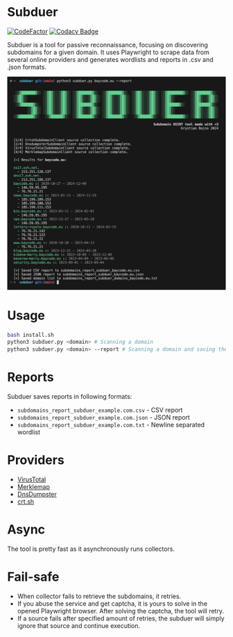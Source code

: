 # Subduer
[![CodeFactor](https://www.codefactor.io/repository/github/krystianbajno/subduer/badge)](https://www.codefactor.io/repository/github/krystianbajno/subduer)
[![Codacy Badge](https://app.codacy.com/project/badge/Grade/717e4bb456934b81874fbf60b7afdb3d)](https://app.codacy.com/gh/krystianbajno/subduer/dashboard?utm_source=gh&utm_medium=referral&utm_content=&utm_campaign=Badge_grade)

Subduer is a tool for passive reconnaissance, focusing on discovering subdomains for a given domain. It uses Playwright to scrape data from several online providers and generates wordlists and reports in .csv and .json formats.

<img src="https://raw.githubusercontent.com/krystianbajno/krystianbajno/main/img/subduer.png"/>

# Usage

```bash
bash install.sh
python3 subduer.py <domain> # Scanning a domain
python3 subduer.py <domain> --report # Scanning a domain and saving the reports
```

# Reports
Subduer saves reports in following formats:

- `subdomains_report_subduer_example.com.csv` - CSV report
- `subdomains_report_subduer_example.com.json` - JSON report
- `subdomains_report_subduer_example.com.txt` - Newline separated wordlist

# Providers
- [VirusTotal](https://www.virustotal.com/gui/home/search)
- [Merklemap](https://www.merklemap.com)
- [DnsDumpster](https://dnsdumpster.com)
- [crt.sh](https://crt.sh/)

# Async
The tool is pretty fast as it asynchronously runs collectors.

# Fail-safe
- When collector fails to retrieve the subdomains, it retries. 
- If you abuse the service and get captcha, it is yours to solve in the opened Playwright browser. After solving the captcha, the tool will retry.
- If a source fails after specified amount of retries, the subduer will simply ignore that source and continue execution.
